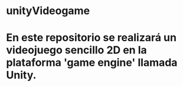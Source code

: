 # unityVideogame
# En este repositorio se realizará un videojuego sencillo 2D en la plataforma 'game engine' llamada Unity.
